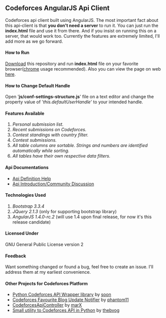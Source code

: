 ## Codeforces AngularJS Api Client

Codeforces api client built using AngularJS. The most important fact about this api-client is that **you don't need a server** to run it. You can just run the **index.html** file and use it from there. And if you insist on running this on a server, that would work too. Currently the features are extremely limited, I'll add more as we go forward.

#### How to Run
[Download](https://github.com/0PEIN0/cfapi/archive/master.zip) this repository and run **index.html** file on your favorite browser([chrome](https://www.google.com/chrome/browser/desktop/) usage recommended).
Also you can view the page on web [here](http://0pein0.github.io/cfapi/).

#### How to Change Default Handle
Open '**js/conf-settings-structure.js**' file on a text editor and change the property value of '*this.defaultUserHandle*' to your intended handle.

#### Features Available
1. *Personal submission list.*
2. *Recent submissions on Codeforces.*
3. *Contest standings with country filter.*
4. *Contest submissions.*
5. *All table columns are sortable. Strings and numbers are identified automatically while sorting.*
6. *All tables have their own respective data filters.*

#### Api Documentations
* [Api Definition Help](http://codeforces.com/api/help)
* [Api Introduction/Community Discussion](http://codeforces.com/blog/entry/12520)

#### Technologies Used
1. *Bootstrap 3.3.4*
2. *JQuery 2.1.3* (only for supporting bootstrap library)
3. *AngularJS 1.4.0-rc.2* (will use 1.4 upon final release, for now it's this release candidate)

#### Licensed Under
GNU General Public License version 2

#### Feedback
Want something changed or found a bug, feel free to create an issue. I'll address them at my earliest convenience.

#### Other Projects for Codeforces Platform
* [Python Codeforces API Wrapper library](http://codeforces.com/blog/entry/13515) by [soon](http://codeforces.com/profile/soon)
* [Codeforces Favourite Blog Update Notifier](http://codeforces.com/blog/entry/13444) by [phantom11](http://codeforces.com/profile/phantom11)
* [CodeforcesApiController](http://codeforces.com/blog/entry/15543) by [marX](http://codeforces.com/profile/marX)
* [Small utility to Codeforces API in Python](http://codeforces.com/blog/entry/12993) by [thebvog](http://codeforces.com/profile/thebvog)
